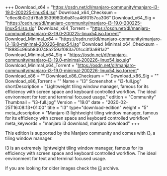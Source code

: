+++
Download_x64 = "https://osdn.net/dl/manjaro-community/manjaro-i3-19.0-200225-linux54.iso"
Download_x64_Checksum = "c6ec8b0c2d78a53539980b9a81ca46f0157ca306"
Download_x64_Sig = "https://osdn.net/dl/manjaro-community/manjaro-i3-19.0-200225-linux54.iso.sig"
Download_x64_Torrent = "https://osdn.net/dl/manjaro-community/manjaro-i3-19.0-200225-linux54.iso.torrent"
Download_Minimal_x64 = "https://osdn.net/dl/manjaro-community/manjaro-i3-19.0-minimal-200226-linux54.iso"
Download_Minimal_x64_Checksum = "18885c96bb8d0748a259af083a701cc3f3a981a2"
Download_Minimal_x64_Sig = "https://osdn.net/dl/manjaro-community/manjaro-i3-19.0-minimal-200226-linux54.iso.sig"
Download_Minimal_x64_Torrent = "https://osdn.net/dl/manjaro-community/manjaro-i3-19.0-minimal-200226-linux54.iso.torrent"
Download_x86 = ""
Download_x86_Checksum = ""
Download_x86_Sig = ""
Download_x86_Torrent = ""
Name = "I3"
Screenshot = "i3-full.jpg"
shortDescription = "Lightweight tiling window manager, famous for its efficiency with screen space and keyboard controlled workflow. The ideal environment for text and terminal focused usage."
edition = "Community"
Thumbnail = "i3-full.jpg"
Version = "19.0"
date = "2020-02-25T16:08:13+01:00"
title = "I3"
type="download-edition"
weight = "5"
meta_description = "Manjaro i3 lightweight tiling window manager, famous for its efficiency with screen space and keyboard controlled workflow"
meta_keywords = "manjaro i3 download, manjaro download"
+++

This edition is supported by the Manjaro community and comes with i3, a tiling window manager.

I3 is an extremely lightweight tiling window manager, famous for its efficiency with screen space and keyboard controlled workflow. The ideal environment for text and terminal focused usage.

If you are looking for older images check the [i3](https://osdn.net/projects/manjaro-archive/storage/i3/) archive.
